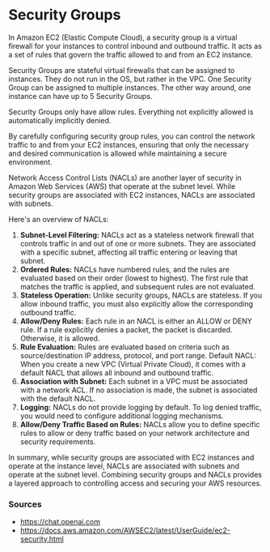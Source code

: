 # Security Groups
In Amazon EC2 (Elastic Compute Cloud), a security group is a virtual firewall for your instances to control inbound and outbound traffic. It acts as a set of rules that govern the traffic allowed to and from an EC2 instance.

Security Groups are stateful virtual firewalls that can be assigned to instances. They do not run in the OS, but rather in the VPC.
One Security Group can be assigned to multiple instances. The other way around, one instance can have up to 5 Security Groups.

Security Groups only have allow rules. Everything not explicitly allowed is automatically implicitly denied.

By carefully configuring security group rules, you can control the network traffic to and from your EC2 instances, ensuring that only the necessary and desired communication is allowed while maintaining a secure environment.

Network Access Control Lists (NACLs) are another layer of security in Amazon Web Services (AWS) that operate at the subnet level. While security groups are associated with EC2 instances, NACLs are associated with subnets.

Here's an overview of NACLs:

1. __Subnet-Level Filtering:__
NACLs act as a stateless network firewall that controls traffic in and out of one or more subnets.
They are associated with a specific subnet, affecting all traffic entering or leaving that subnet.
2. __Ordered Rules:__
NACLs have numbered rules, and the rules are evaluated based on their order (lowest to highest).
The first rule that matches the traffic is applied, and subsequent rules are not evaluated.
3. __Stateless Operation:__
Unlike security groups, NACLs are stateless. If you allow inbound traffic, you must also explicitly allow the corresponding outbound traffic.
4. __Allow/Deny Rules:__
Each rule in an NACL is either an ALLOW or DENY rule.
If a rule explicitly denies a packet, the packet is discarded. Otherwise, it is allowed.
5. __Rule Evaluation:__
Rules are evaluated based on criteria such as source/destination IP address, protocol, and port range.
Default NACL:
When you create a new VPC (Virtual Private Cloud), it comes with a default NACL that allows all inbound and outbound traffic.
6. __Association with Subnet:__
Each subnet in a VPC must be associated with a network ACL. If no association is made, the subnet is associated with the default NACL.
7. __Logging:__
NACLs do not provide logging by default. To log denied traffic, you would need to configure additional logging mechanisms.
8. __Allow/Deny Traffic Based on Rules:__
NACLs allow you to define specific rules to allow or deny traffic based on your network architecture and security requirements.  

In summary, while security groups are associated with EC2 instances and operate at the instance level, NACLs are associated with subnets and operate at the subnet level. Combining security groups and NACLs provides a layered approach to controlling access and securing your AWS resources. 


### Sources
* https://chat.openai.com 
* https://docs.aws.amazon.com/AWSEC2/latest/UserGuide/ec2-security.html

